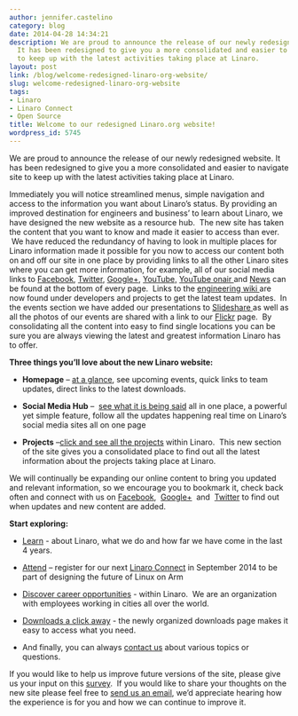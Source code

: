 ```yaml
---
author: jennifer.castelino
category: blog
date: 2014-04-28 14:34:21
description: We are proud to announce the release of our newly redesigned website.
  It has been redesigned to give you a more consolidated and easier to navigate site
  to keep up with the latest activities taking place at Linaro.
layout: post
link: /blog/welcome-redesigned-linaro-org-website/
slug: welcome-redesigned-linaro-org-website
tags:
- Linaro
- Linaro Connect
- Open Source
title: Welcome to our redesigned Linaro.org website!
wordpress_id: 5745
---
```


We are proud to announce the release of our newly redesigned website. It has been redesigned to give you a more consolidated and easier to navigate site to keep up with the latest activities taking place at Linaro.

Immediately you will notice streamlined menus, simple navigation and access to the information you want about Linaro’s status. By providing an improved destination for engineers and business’ to learn about Linaro, we have designed the new website as a resource hub.  The new site has taken the content that you want to know and made it easier to access than ever.  We have reduced the redundancy of having to look in multiple places for Linaro information made it possible for you now to access our content both on and off our site in one place by providing links to all the other Linaro sites where you can get more information, for example, all of our social media links to [Facebook](https://www.facebook.com/LinaroOrg), [Twitter](https://twitter.com/linaroorg), [Google+](https://web.archive.org/web/2019*/https://plus.google.com/+LinaroOnAir), [YouTube,](https://www.youtube.com/user/linaroorg?sub_confirmation=1) [YouTube onair ](https://www.youtube.com/user/linaroOnAir?sub_confirmation=1)and [News](/resources/) can be found at the bottom of every page.  Links to the [engineering wiki ](https://wiki-archive.linaro.org/FrontPage)are now found under developers and projects to get the latest team updates.  In the events section we have added our presentations to [Slideshare ](http://www.slideshare.net/linaroorg/)as well as all the photos of our events are shared with a link to our [Flickr](https://www.flickr.com/photos/linaroorg/sets/72157641218034675/) page.  By consolidating all the content into easy to find single locations you can be sure you are always viewing the latest and greatest information Linaro has to offer.

**Three things you’ll love about the new Linaro website:**

- **Homepage** – [at a glance](/), see upcoming events, quick links to team updates, direct links to the latest downloads.

- **Social Media Hub** –  [see what it is being said](/resources/) all in one place, a powerful yet simple feature, follow all the updates happening real time on Linaro’s social media sites all on one page

- **Projects** –[click and see all the projects](/engineering/) within Linaro.  This new section of the site gives you a consolidated place to find out all the latest information about the projects taking place at Linaro.

We will continually be expanding our online content to bring you updated and relevant information, so we encourage you to bookmark it, check back often and connect with us on [Facebook](https://www.facebook.com/LinaroOrg),  [Google+](https://web.archive.org/web/2019*/https://plus.google.com/+LinaroOnAir)  and  [Twitter](https://twitter.com/linaroorg) to find out when updates and new content are added.

**Start exploring:**

- [Learn](/about/) - about Linaro, what we do and how far we have come in the last 4 years.

- [Attend](https://connect.linaro.org/lcu14/) – register for our next [Linaro Connect](https://connect.linaro.org/lcu14/) in September 2014 to be part of designing the future of Linux on Arm

- [Discover career opportunities](/careers/) - within Linaro.  We are an organization with employees working in cities all over the world.

- [Downloads a click away](/downloads/) - the newly organized downloads page makes it easy to access what you need.

- And finally, you can always [contact us](/contact/) about various topics or questions.

If you would like to help us improve future versions of the site, please give us your input on this [survey](https://www.surveymonkey.com/s/KBBWJ8Z).  If you would like to share your thoughts on the new site please feel free to [send us an email](/contact/), we’d appreciate hearing how the experience is for you and how we can continue to improve it.